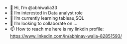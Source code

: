 - 👋 Hi, I’m @abhiwalia33
- 👀 I’m interested in Data analyst role
- 🌱 I’m currently learning tableau,SQL
- 💞️ I’m looking to collaborate on ...
- 📫 How to reach me here is my linkdin profile: https://www.linkedin.com/in/abhinav-walia-82851593/

<!---
abhiwalia33/abhiwalia33 is a ✨ special ✨ repository because its `README.md` (this file) appears on your GitHub profile.
You can click the Preview link to take a look at your changes.
--->
